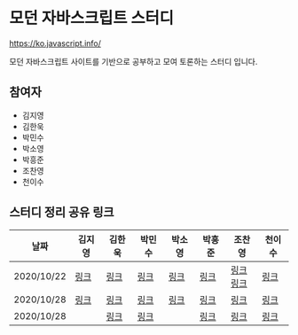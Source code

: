 # 모던 자바스크립트 스터디

https://ko.javascript.info/

모던 자바스크립트 사이트를 기반으로 공부하고 모여 토론하는 스터디 입니다.

## 참여자

* 김지영
* 김한욱
* 박민수
* 박소영
* 박흥준
* 조찬영
* 천이수

## 스터디 정리 공유 링크

| 날짜 | 김지영 | 김한욱 | 박민수 | 박소영 | 박흥준 | 조찬영 | 천이수 |
|---|---|---|---|---|---|---|---|
| 2020/10/22 |[링크](https://www.notion.so/try-catch-25433ec1eee048fdbc5c550ed499283d)| [링크](https://www.notion.so/lukehanwook/50c11e6406114ab399331cf9ebf6d2ea)  | [링크](https://www.notion.so/soopark/JavaScript-f42cee31da2a45b29d5026c434540af5)  |  [링크](https://soobakba.tistory.com/43) | [링크](https://blog.rockheung.xyz/%EB%AA%A8%EB%8D%98-javascript-%ED%8A%9C%ED%86%A0%EB%A6%AC%EC%96%BC-%EC%97%90%EB%9F%AC-%ED%95%B8%EB%93%A4%EB%A7%81.html) | [링크](https://chanyeong.com/blog/post/30) <br/> [링크](https://chanyeong.com/blog/post/32) | [링크](https://leesoo7595.github.io/javascript/2020/10/11/Javascript_error_handling) |
| 2020/10/28 | [링크](https://www.notion.so/Promise-async-await-c11d9984dea8440c9950d239efb64c2f)|[링크](https://www.notion.so/lukehanwook/Promise-a55cff9c86124b70810964b96ab90e6f) | [링크](https://www.notion.so/soopark/JavaScript-f8e7cfd0dce6421bbf943252545e4877) | [링크](https://soobakba.tistory.com/45) | [링크](https://blog.rockheung.xyz/%EB%AA%A8%EB%8D%98-javascript-%ED%8A%9C%ED%86%A0%EB%A6%AC%EC%96%BC-%ED%94%84%EB%9D%BC%EB%AF%B8%EC%8A%A4%EC%99%80-async-await.html) | [링크](https://chanyeong.com/blog/post/33) | [링크](https://leesoo7595.github.io/javascript/2020/10/26/Javascript_callback) |
| 2020/10/28 | |[링크](https://www.notion.so/lukehanwook/838f76a5261747e1b4bc0557807031c0) |[링크](https://www.notion.so/e604665fdcc14569939406dc1baefcb4) | | [링크](https://blog.rockheung.xyz/%EB%AA%A8%EB%8D%98-javascript-%ED%8A%9C%ED%86%A0%EB%A6%AC%EC%96%BC-%ED%94%84%EB%9D%BC%EB%AF%B8%EC%8A%A4%EC%99%80-async-await-2.html) | [링크](https://chanyeong.com/blog/post/34) | [링크](https://leesoo7595.github.io/javascript/2020/11/03/Javascript_Promise_&_Error/) |
